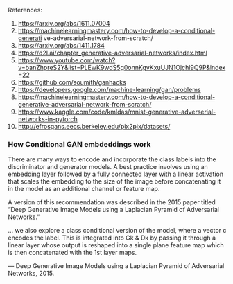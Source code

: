 
References:
1. https://arxiv.org/abs/1611.07004
2. https://machinelearningmastery.com/how-to-develop-a-conditional-generati
ve-adversarial-network-from-scratch/
3. https://arxiv.org/abs/1411.1784
4. https://d2l.ai/chapter_generative-adversarial-networks/index.html
5. https://www.youtube.com/watch?v=banZhpreS2Y&list=PLEwK9wdS5g0onnKgvKxuUJN1Ojchl9Q9P&index=22
6. https://github.com/soumith/ganhacks
7. https://developers.google.com/machine-learning/gan/problems
8. https://machinelearningmastery.com/how-to-develop-a-conditional-generative-adversarial-network-from-scratch/
9. https://www.kaggle.com/code/kmldas/mnist-generative-adverserial-networks-in-pytorch
10. http://efrosgans.eecs.berkeley.edu/pix2pix/datasets/

### How Conditional GAN embdeddings work
There are many ways to encode and incorporate the class labels into the discriminator and generator models. A best practice involves using an embedding layer followed by a fully connected layer with a linear activation that scales the embedding to the size of the image before concatenating it in the model as an additional channel or feature map.

A version of this recommendation was described in the 2015 paper titled “Deep Generative Image Models using a Laplacian Pyramid of Adversarial Networks.”

… we also explore a class conditional version of the model, where a vector c encodes the label. This is integrated into Gk & Dk by passing it through a linear layer whose output is reshaped into a single plane feature map which is then concatenated with the 1st layer maps.

— Deep Generative Image Models using a Laplacian Pyramid of Adversarial Networks, 2015.
